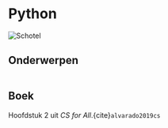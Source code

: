 # Python

![Schotel](/images/saucer.png)

## Onderwerpen

```{tableofcontents}
```

## Boek

Hoofdstuk 2 uit *CS for All*.{cite}`alvarado2019cs`
